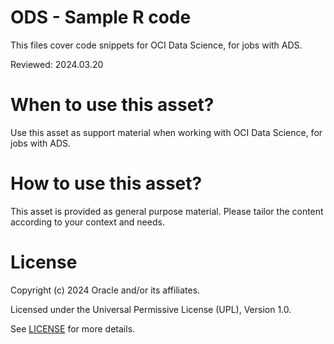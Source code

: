 # ODS - Sample R code
 
This files cover code snippets for OCI Data Science, for jobs with ADS.

Reviewed: 2024.03.20
 

# When to use this asset?

Use this asset as support material when working with OCI Data Science, for jobs with ADS.


# How to use this asset?

This asset is provided as general purpose material. Please tailor the content according to your context and needs.


# License
 
Copyright (c) 2024 Oracle and/or its affiliates.
 
Licensed under the Universal Permissive License (UPL), Version 1.0.
 
See [LICENSE](https://github.com/oracle-devrel/technology-engineering/blob/main/LICENSE) for more details.
